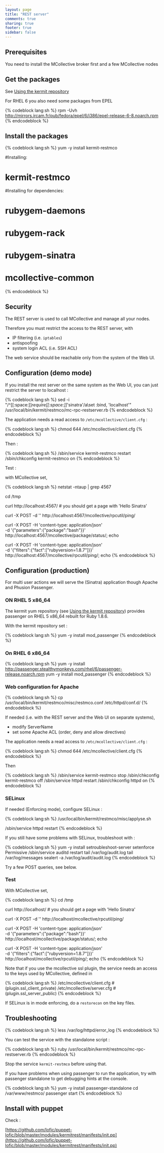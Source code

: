 ```yaml
---
layout: page
title: "REST server"
comments: true
sharing: true
footer: true
sidebar: false 
---
```


## Prerequisites

You need to install the MCollective broker first and a few MCollective nodes

## Get the packages 

See [Using the kermit repository](/doc/using_the_repo.html)

<div class="important" markdown='1'>
For RHEL 6 you also need some packages from EPEL
</div>

{% codeblock lang:sh %}
rpm -Uvh http://mirrors.ircam.fr/pub/fedora/epel/6/i386/epel-release-6-8.noarch.rpm
{% endcodeblock %}


## Install the packages

{% codeblock lang:sh %}
yum -y install kermit-restmco 

#Installing:
# kermit-restmco
#Installing for dependencies:
# rubygem-daemons
# rubygem-rack
# rubygem-sinatra
# mcollective-common
{% endcodeblock %}

## Security

The REST server is used to call MCollective and manage all your nodes. 

Therefore you must restrict the access to the REST server, with

* IP filtering (i.e. `iptables`)
* antispoofing
* system login ACL (i.e. SSH ACL) 

The web service should be reachable only from the system of the Web UI.


## Configuration (demo mode)

If you install the rest server on the same system as the Web UI, you can just
restrict the server to localhost :

{% codeblock lang:sh %}
sed -i "/^[[:space:]]*require[[:space:]]*'sinatra'/a\set :bind, 'localhost'" \
    /usr/local/bin/kermit/restmco/mc-rpc-restserver.rb
{% endcodeblock %}

The application needs a read access to `/etc/mcollective/client.cfg` :

{% codeblock lang:sh %}
chmod 644 /etc/mcollective/client.cfg
{% endcodeblock %}


Then :

{% codeblock lang:sh %}
/sbin/service kermit-restmco restart
/sbin/chkconfig kermit-restmco on
{% endcodeblock %}

Test : 

with MCollective set,

{% codeblock lang:sh %}
netstat -ntaup | grep 4567

cd /tmp

curl http://localhost:4567/ # you should get a page with 'Hello Sinatra'

curl -X POST -d '' http://localhost:4567/mcollective/rpcutil/ping/

curl -X POST -H 'content-type: application/json' \
     -d '{"parameters":{"package":"bash"}}' \
     http://localhost:4567/mcollective/package/status/; echo

curl -X POST -H 'content-type: application/json' \
     -d '{"filters":{"fact":["rubyversion=1.8.7"]}}' \
     http://localhost:4567/mcollective/rpcutil/ping/; echo
{% endcodeblock %}


## Configuration (production)

For multi user actions we will serve the (Sinatra) application though Apache and
Phusion Passenger.

### ON RHEL 5 x86\_64

The kermit yum repository (see [Using the kermit repository](/doc/using_the_repo.html)) provides passenger on RHEL 5 x86\_64 rebuilt for Ruby 1.8.6.

With the kermit repository set :

{% codeblock lang:sh %}
yum -y install mod_passenger
{% endcodeblock %}


### On RHEL 6 x86\_64

{% codeblock lang:sh %}
yum -y install http://passenger.stealthymonkeys.com/rhel/6/passenger-release.noarch.rpm
yum -y install mod_passenger
{% endcodeblock %}


### Web configuration for Apache

{% codeblock lang:sh %}
cp /usr/local/bin/kermit/restmco/misc/restmco.conf /etc/httpd/conf.d/
{% endcodeblock %}

If needed (i.e. with the REST server and the Web UI on separate systems),

* modify ServerName
* set some Apache ACL (order, deny and allow directives)

The application needs a read access to `/etc/mcollective/client.cfg` :

{% codeblock lang:sh %}
chmod 644 /etc/mcollective/client.cfg
{% endcodeblock %}

Then

{% codeblock lang:sh %}
/sbin/service kermit-restmco stop
/sbin/chkconfig kermit-restmco off
/sbin/service httpd restart
/sbin/chkconfig httpd on 
{% endcodeblock %}

### SELinux

If needed (Enforcing mode), configure SELinux :

{% codeblock lang:sh %}
/usr/local/bin/kermit/restmco/misc/applyse.sh

/sbin/service httpd restart
{% endcodeblock %}

If you still have some problems with SELinux, troubleshoot with :

{% codeblock lang:sh %}
yum -y install setroubleshoot-server
setenforce Permissive
/sbin/service auditd restart
tail /var/log/audit.log
tail /var/log/messages
sealert -a /var/log/audit/audit.log
{% endcodeblock %}

Try a few POST queries, see below.

### Test

With MCollective set,

{% codeblock lang:sh %}
cd /tmp

curl http://localhost/ # you should get a page with 'Hello Sinatra'

curl -X POST -d '' http://localhost/mcollective/rpcutil/ping/

curl -X POST -H 'content-type: application/json' \
     -d '{"parameters":{"package":"bash"}}' \
     http://localhost/mcollective/package/status/; echo

curl -X POST -H 'content-type: application/json' \
     -d '{"filters":{"fact":["rubyversion=1.8.7"]}}' \
     http://localhost/mcollective/rpcutil/ping/; echo
{% endcodeblock %}


Note that if you use the mcollective ssl plugin, the service needs an access to the keys used by MCollective, defined in

{% codeblock lang:sh %}
/etc/mcollective/client.cfg   # (plugin.ssl_client_private)
/etc/mcollective/server.cfg   # (plugin.ssl_server_public)
{% endcodeblock %}

If SELinux is in mode enforcing, do a `restorecon` on the key files.

## Troubleshooting

{% codeblock lang:sh %}
less /var/log/httpd/error_log
{% endcodeblock %}

You can test the service with the standalone script :

{% codeblock lang:sh %}
ruby /usr/local/bin/kermit/restmco/mc-rpc-restserver.rb
{% endcodeblock %}

Stop the service `kermit-restmco` before using that.

If you have problems when using passenger to run the application, try with
passenger standalone to get debugging hints at the console.

{% codeblock lang:sh %}
yum -y install passenger-standalone
cd /var/www/restmco/
passenger start
{% endcodeblock %}


## Install with puppet

Check :

[https://github.com/lofic/puppet-lofic/blob/master/modules/kermitrest/manifests/init.pp](https://github.com/lofic/puppet-lofic/blob/master/modules/kermitrest/manifests/init.pp)

